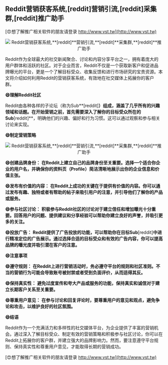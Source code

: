 ## **Reddit营销获客系统,**[reddit]**营销引流,**[reddit]**采集群,**[reddit]**推广助手**

[😍想了解推广相关软件的朋友请登录 http://www.vst.tw](http://www.vst.tw)

 <center><img src="https://vst.tw/MP4/tuiguang/png/6.png" alt="Reddit营销获客系统,**[reddit]**营销引流,**[reddit]**采集群,**[reddit]**推广助手"></center>

Reddit作为全球最大的社交新闻聚合、讨论和内容分享平台之一，拥有着庞大的用户群体和活跃的社区。对于企业而言，Reddit不仅是一个获取新客户和促进品牌曝光的平台，更是一个了解目标受众、收集反馈和进行市场研究的宝贵资源。本文将介绍如何利用Reddit的营销获客系统，有效地在社交媒体上拓展你的客户群。

**😄理解Reddit社区**

Reddit由各种各样的子论坛（称为Sub**[reddit]**）组成，涵盖了几乎所有的兴趣领域和话题。在开始营销之前，首先需要深入了解你的目标受众所在的Sub**[reddit]**，明确他们的兴趣、偏好和行为习惯。这可以通过观察和参与相关讨论来实现。

**😄制定营销策略**

 <center><img src="https://vst.tw/MP4/tuiguang/png/0.png" alt="Reddit营销获客系统,**[reddit]**营销引流,**[reddit]**采集群,**[reddit]**推广助手"></center>

**😄创建品牌身份： 在Reddit上建立自己的品牌身份至关重要。选择一个适合你企业的用户名，并确保你的资料页（Profile）简洁清晰地展示出你的企业信息和价值主张。**

**😄发布有价值的内容： 在Reddit上成功的关键在于提供有价值的内容。你可以通过发布有趣、独特或者有帮助的帖子来吸引用户的注意，并引导他们了解你的产品或服务。**

**😄参与社区讨论： 积极参与Reddit社区的讨论对于建立信任和增加曝光十分重要。回答用户的问题、提供建议和分享经验可以帮助你建立良好的声誉，并吸引更多的关注。**

**😄投放广告： Reddit提供了广告投放的功能，可以帮助你在目标Sub**[reddit]**中进行精准定位的广告展示。通过选择合适的目标受众和有效的广告内容，你可以提高品牌的曝光度并吸引潜在客户的注意。**

**😄注意事项**

**😄遵守规则： 在Reddit上进行营销活动时，务必遵守平台的规则和社区准则。不当的营销行为可能会导致账号被封禁或者受到负面评价，从而适得其反。**

**😄保持真实性： 避免过度宣传和夸大产品或服务的功能，保持真实和诚信对于建立长期客户关系至关重要。**

**😄尊重用户意见： 在参与讨论和回复评论时，要尊重用户的意见和观点，避免争论和攻击，以维护良好的社区氛围。**

**😄结语**

Reddit作为一个充满活力和多样性的社交媒体平台，为企业提供了丰富的营销机会。通过深入了解目标受众、制定有效的营销策略和积极参与社区讨论，你可以在Reddit上拓展你的客户群，并建立强大的品牌影响力。然而，要注意遵守平台规则、保持真实性和尊重用户意见，才能取得长期的营销成功。

[😍想了解推广相关软件的朋友请登录 http://www.vst.tw](http://www.vst.tw)



